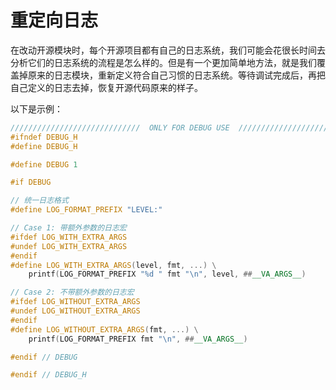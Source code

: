 # 重定向日志

在改动开源模块时，每个开源项目都有自己的日志系统，我们可能会花很长时间去分析它们的日志系统的流程是怎么样的。但是有一个更加简单地方法，就是我们覆盖掉原来的日志模块，重新定义符合自己习惯的日志系统。等待调试完成后，再把自己定义的日志去掉，恢复开源代码原来的样子。

以下是示例：

```cpp
/////////////////////////////  ONLY FOR DEBUG USE  /////////////////////////////
#ifndef DEBUG_H
#define DEBUG_H

#define DEBUG 1

#if DEBUG

// 统一日志格式
#define LOG_FORMAT_PREFIX "LEVEL:"

// Case 1: 带额外参数的日志宏
#ifdef LOG_WITH_EXTRA_ARGS
#undef LOG_WITH_EXTRA_ARGS
#endif
#define LOG_WITH_EXTRA_ARGS(level, fmt, ...) \
    printf(LOG_FORMAT_PREFIX "%d " fmt "\n", level, ##__VA_ARGS__)

// Case 2: 不带额外参数的日志宏
#ifdef LOG_WITHOUT_EXTRA_ARGS
#undef LOG_WITHOUT_EXTRA_ARGS
#endif
#define LOG_WITHOUT_EXTRA_ARGS(fmt, ...) \
    printf(LOG_FORMAT_PREFIX fmt "\n", ##__VA_ARGS__)

#endif // DEBUG

#endif // DEBUG_H
```
